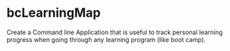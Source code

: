 # bcLearningMap
Create a Command line Application that is useful to track personal learning progress when going through any learning program (like boot camp).
